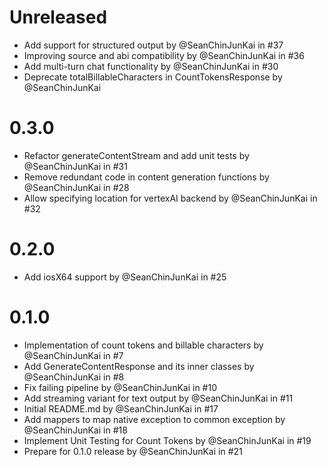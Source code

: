 # Unreleased
* Add support for structured output by @SeanChinJunKai in #37
* Improving source and abi compatibility by @SeanChinJunKai in #36
* Add multi-turn chat functionality by @SeanChinJunKai in #30
* Deprecate totalBillableCharacters in CountTokensResponse by @SeanChinJunKai

# 0.3.0
* Refactor generateContentStream and add unit tests by @SeanChinJunKai in #31
* Remove redundant code in content generation functions by @SeanChinJunKai in #28
* Allow specifying location for vertexAI backend by @SeanChinJunKai in #32

# 0.2.0
* Add iosX64 support by @SeanChinJunKai in #25

# 0.1.0
* Implementation of count tokens and billable characters by @SeanChinJunKai in #7
* Add GenerateContentResponse and its inner classes by @SeanChinJunKai in #8
* Fix failing pipeline by @SeanChinJunKai in #10
* Add streaming variant for text output by @SeanChinJunKai in #11
* Initial README.md by @SeanChinJunKai in #17
* Add mappers to map native exception to common exception by @SeanChinJunKai in #18
* Implement Unit Testing for Count Tokens by @SeanChinJunKai in #19
* Prepare for 0.1.0 release by @SeanChinJunKai in #21
